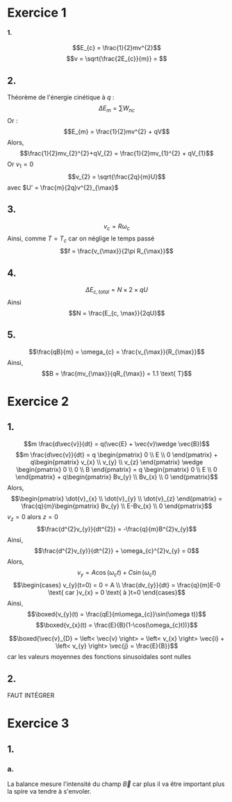 # Exercice 1
#### 1.
$$E_{c} = \frac{1}{2}mv^{2}$$
$$v = \sqrt{\frac{2E_{c}}{m}} = $$

## 2.
Théorème de l'énergie cinétique à $q$ : 
$$\Delta E_{m} = \sum W_{nc}$$
Or : 
$$E_{m} = \frac{1}{2}mv^{2} + qV$$
Alors, 
$$\frac{1}{2}mv_{2}^{2}+qV_{2} = \frac{1}{2}mv_{1}^{2} + qV_{1}$$
Or $v_{1} = 0$
$$v_{2} = \sqrt{\frac{2q}{m}U}$$
avec $U' = \frac{m}{2q}v^{2}_{\max}$

## 3.
$$v_{c} = R\omega_{c}$$
Ainsi, comme $T = T_{c}$ car on néglige le temps passé 
$$f = \frac{v_{\max}}{2\pi R_{\max}}$$

## 4.
$$\Delta E_{c, total} = N \times 2 \times qU$$
Ainsi 
$$N = \frac{E_{c, \max}}{2qU}$$

## 5.
$$\frac{qB}{m} = \omega_{c} = \frac{v_{\max}}{R_{\max}}$$
Ainsi, 
$$B = \frac{mv_{\max}}{qR_{\max}} = 1.1 \text{ T}$$

# Exercice 2
## 1.
$$m \frac{d\vec{v}}{dt} = q(\vec{E} + \vec{v}\wedge \vec{B})$$
$$m \frac{d\vec{v}}{dt} = q \begin{pmatrix}
0 \\
E \\
0
\end{pmatrix} + q\begin{pmatrix}
v_{x} \\
v_{y} \\
v_{z}
\end{pmatrix} \wedge \begin{pmatrix}
0 \\
0 \\
B
\end{pmatrix} = q \begin{pmatrix}
0 \\
E \\
0
\end{pmatrix} + q\begin{pmatrix}
Bv_{y} \\
Bv_{x} \\
0
\end{pmatrix}$$
Alors, 
$$\begin{pmatrix}
\dot{v}_{x} \\
\dot{v}_{y} \\
\dot{v}_{z}
\end{pmatrix} = \frac{q}{m}\begin{pmatrix}
Bv_{y} \\
E-Bv_{x} \\
0
\end{pmatrix}$$
$v_{z} = 0$ alors $z = 0$ 
$$\frac{d^{2}v_{y}}{dt^{2}} = -\frac{q}{m}B^{2}v_{y}$$
Ainsi, 
$$\frac{d^{2}v_{y}}{dt^{2}} + \omega_{c}^{2}v_{y} = 0$$
Alors, 
$$v_{y} = A\cos(\omega_{c}t) + C\sin(\omega_{c}t)$$
$$\begin{cases}
v_{y}(t=0) = 0 = A \\
\frac{dv_{y}}{dt} = \frac{q}{m}E-0 \text{ car }v_{x} = 0 \text{ à }t=0
\end{cases}$$
Ainsi, 
$$\boxed{v_{y}(t) = \frac{qE}{m\omega_{c}}\sin(\omega t)}$$
$$\boxed{v_{x}(t) = \frac{E}{B}(1-\cos(\omega_{c}t))}$$

$$\boxed{\vec{v}_{D} = \left< \vec{v} \right> = \left< v_{x} \right> \vec{i} + \left< v_{y} \right> \vec{j} = \frac{E}{B}}$$
car les valeurs moyennes des fonctions sinusoidales sont nulles

## 2.
FAUT INTÉGRER


# Exercice 3
## 1.
### a.
La balance mesure l'intensité du champ $\vec{B}$ car plus il va être important plus la spire va tendre à s'envoler. 
